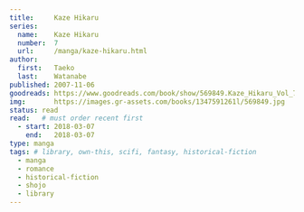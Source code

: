 ```yaml
---
title:     Kaze Hikaru
series:    
  name:    Kaze Hikaru
  number:  7
  url:     /manga/kaze-hikaru.html
author: 
  first:   Taeko 
  last:    Watanabe
published: 2007-11-06 
goodreads: https://www.goodreads.com/book/show/569849.Kaze_Hikaru_Vol_7
img:       https://images.gr-assets.com/books/1347591261l/569849.jpg
status: read
read:   # must order recent first
  - start: 2018-03-07 
    end:   2018-03-07
type: manga
tags: # library, own-this, scifi, fantasy, historical-fiction
  - manga
  - romance
  - historical-fiction
  - shojo
  - library
---
```


